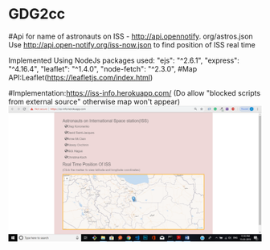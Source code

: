 # GDG2cc
#Api for name of astronauts on ISS - http://api.opennotify. org/astros.json Use http://api.open-notify.org/iss-now.json to find position of ISS real time

Implemented Using NodeJs
packages used:
"ejs": "^2.6.1",
    "express": "^4.16.4",
    "leaflet": "^1.4.0",
    "node-fetch": "^2.3.0",
#Map API:Leaflet(https://leafletjs.com/index.html)    
    
#Implementation:https://iss-info.herokuapp.com/
    (Do allow "blocked scripts from external source" otherwise map won't appear)
![alt text](https://github.com/ayushsnha/GDG2cc/blob/master/images/Capture.PNG)
